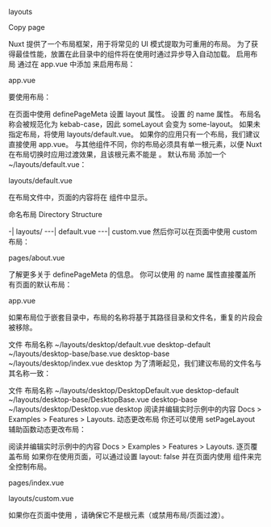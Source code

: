 layouts

Copy page

Nuxt 提供了一个布局框架，用于将常见的 UI 模式提取为可重用的布局。
为了获得最佳性能，放置在此目录中的组件将在使用时通过异步导入自动加载。
启用布局
通过在 app.vue 中添加 <NuxtLayout> 来启用布局：

app.vue

<template>
  <NuxtLayout>
    <NuxtPage />
  </NuxtLayout>
</template>
要使用布局：

在页面中使用 definePageMeta 设置 layout 属性。
设置 <NuxtLayout> 的 name 属性。
布局名称会被规范化为 kebab-case，因此 someLayout 会变为 some-layout。
如果未指定布局，将使用 layouts/default.vue。
如果你的应用只有一个布局，我们建议直接使用 app.vue。
与其他组件不同，你的布局必须具有单一根元素，以便 Nuxt 在布局切换时应用过渡效果，且该根元素不能是 <slot />。
默认布局
添加一个 ~/layouts/default.vue：

layouts/default.vue

<template>
  <div>
    <p>跨所有页面共享的默认布局内容</p>
    <slot />
  </div>
</template>
在布局文件中，页面的内容将在 <slot /> 组件中显示。

命名布局
Directory Structure

-| layouts/
---| default.vue
---| custom.vue
然后你可以在页面中使用 custom 布局：

pages/about.vue

<script setup lang="ts">
definePageMeta({
  layout: 'custom'
})
</script>
了解更多关于 definePageMeta 的信息。
你可以使用 <NuxtLayout> 的 name 属性直接覆盖所有页面的默认布局：

app.vue

<script setup lang="ts">
// 可以根据 API 调用或登录状态选择
const layout = "custom";
</script>

<template>
  <NuxtLayout :name="layout">
    <NuxtPage />
  </NuxtLayout>
</template>
如果布局位于嵌套目录中，布局的名称将基于其路径目录和文件名，重复的片段会被移除。

文件	布局名称
~/layouts/desktop/default.vue	desktop-default
~/layouts/desktop-base/base.vue	desktop-base
~/layouts/desktop/index.vue	desktop
为了清晰起见，我们建议布局的文件名与其名称一致：

文件	布局名称
~/layouts/desktop/DesktopDefault.vue	desktop-default
~/layouts/desktop-base/DesktopBase.vue	desktop-base
~/layouts/desktop/Desktop.vue	desktop
阅读并编辑实时示例中的内容 Docs > Examples > Features > Layouts.
动态更改布局
你还可以使用 setPageLayout 辅助函数动态更改布局：


<script setup lang="ts">
function enableCustomLayout () {
  setPageLayout('custom')
}
definePageMeta({
  layout: false,
});
</script>

<template>
  <div>
    <button @click="enableCustomLayout">更新布局</button>
  </div>
</template>
 阅读并编辑实时示例中的内容 Docs > Examples > Features > Layouts.
逐页覆盖布局
如果你在使用页面，可以通过设置 layout: false 并在页面内使用 <NuxtLayout> 组件来完全控制布局。


pages/index.vue

layouts/custom.vue

<script setup lang="ts">
definePageMeta({
  layout: false,
})
</script>

<template>
  <div>
    <NuxtLayout name="custom">
      <template #header> 一些头部模板内容。 </template>

      页面其余部分
    </NuxtLayout>
  </div>
</template>
如果你在页面中使用 <NuxtLayout>，请确保它不是根元素（或禁用布局/页面过渡）。